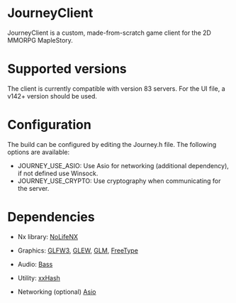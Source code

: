 # JourneyClient
JourneyClient is a custom, made-from-scratch game client for the 2D MMORPG MapleStory.

# Supported versions
The client is currently compatible with version 83 servers.
For the UI file, a v142+ version should be used.

# Configuration
The build can be configured by editing the Journey.h file. The following options are available:
- JOURNEY_USE_ASIO: Use Asio for networking (additional dependency), if not defined use Winsock.
- JOURNEY_USE_CRYPTO: Use cryptography when communicating for the server.

# Dependencies
- Nx library:
[NoLifeNX](https://github.com/NoLifeDev/NoLifeNx)

- Graphics:
[GLFW3](http://www.glfw.org/download.html), [GLEW](http://glew.sourceforge.net/), [GLM](http://sourceforge.net/projects/ogl-math/), [FreeType](http://www.freetype.org/)

- Audio:
[Bass](http://www.un4seen.com/)

- Utility:
[xxHash](https://code.google.com/p/xxhash/)

- Networking (optional)
[Asio](http://think-async.com/)

